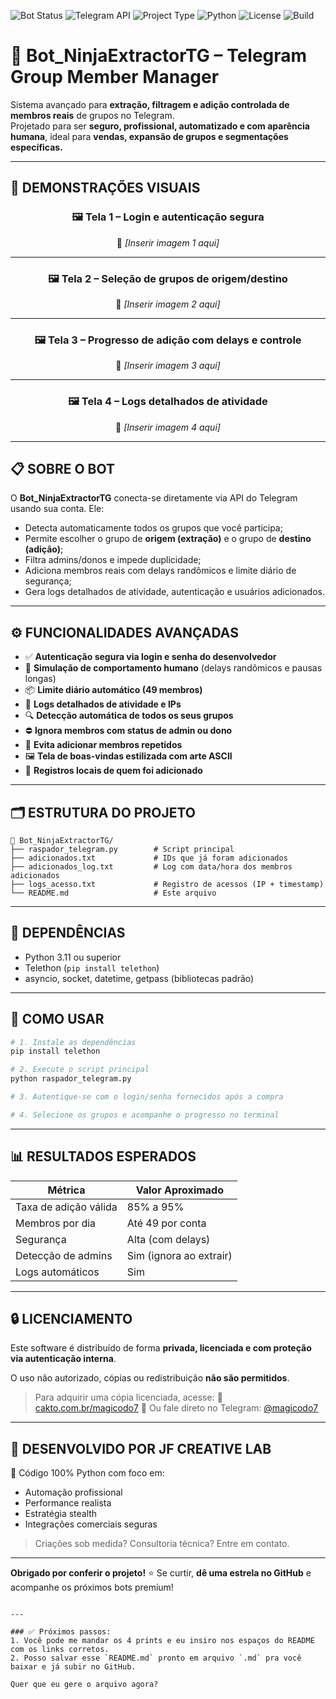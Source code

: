 ![Bot Status](https://img.shields.io/badge/NinjaExtractorTG-Online-success)
![Telegram API](https://img.shields.io/badge/Telegram-API-blueviolet)
![Project Type](https://img.shields.io/badge/Type-Member%20Automation-informational)
![Python](https://img.shields.io/badge/Python-3.11%2B-blue)
![License](https://img.shields.io/badge/License-Private-red)
![Build](https://img.shields.io/badge/Build-Stable-brightgreen)

# 🥷 Bot_NinjaExtractorTG – Telegram Group Member Manager

Sistema avançado para **extração, filtragem e adição controlada de membros reais** de grupos no Telegram.  
Projetado para ser **seguro, profissional, automatizado e com aparência humana**, ideal para **vendas, expansão de grupos e segmentações específicas.**

---

## 📸 DEMONSTRAÇÕES VISUAIS

<div align="center">

### 🖼️ Tela 1 – Login e autenticação segura
📌 *[Inserir imagem 1 aqui]*

---

### 🖼️ Tela 2 – Seleção de grupos de origem/destino
📌 *[Inserir imagem 2 aqui]*

---

### 🖼️ Tela 3 – Progresso de adição com delays e controle
📌 *[Inserir imagem 3 aqui]*

---

### 🖼️ Tela 4 – Logs detalhados de atividade
📌 *[Inserir imagem 4 aqui]*

</div>

---

## 📋 SOBRE O BOT

O **Bot_NinjaExtractorTG** conecta-se diretamente via API do Telegram usando sua conta. Ele:

- Detecta automaticamente todos os grupos que você participa;
- Permite escolher o grupo de **origem (extração)** e o grupo de **destino (adição)**;
- Filtra admins/donos e impede duplicidade;
- Adiciona membros reais com delays randômicos e limite diário de segurança;
- Gera logs detalhados de atividade, autenticação e usuários adicionados.

---

## ⚙️ FUNCIONALIDADES AVANÇADAS

- ✅ **Autenticação segura via login e senha do desenvolvedor**
- 🧠 **Simulação de comportamento humano** (delays randômicos e pausas longas)
- 📦 **Limite diário automático (49 membros)**
- 📜 **Logs detalhados de atividade e IPs**
- 🔍 **Detecção automática de todos os seus grupos**
- ⛔ **Ignora membros com status de admin ou dono**
- 🔁 **Evita adicionar membros repetidos**
- 🖼️ **Tela de boas-vindas estilizada com arte ASCII**
- 💾 **Registros locais de quem foi adicionado**

---

## 🗂️ ESTRUTURA DO PROJETO

```plaintext
📁 Bot_NinjaExtractorTG/
├── raspador_telegram.py        # Script principal
├── adicionados.txt             # IDs que já foram adicionados
├── adicionados_log.txt         # Log com data/hora dos membros adicionados
├── logs_acesso.txt             # Registro de acessos (IP + timestamp)
└── README.md                   # Este arquivo
````

---

## 🧰 DEPENDÊNCIAS

* Python 3.11 ou superior
* Telethon (`pip install telethon`)
* asyncio, socket, datetime, getpass (bibliotecas padrão)

---

## 🚀 COMO USAR

```bash
# 1. Instale as dependências
pip install telethon

# 2. Execute o script principal
python raspador_telegram.py

# 3. Autentique-se com o login/senha fornecidos após a compra

# 4. Selecione os grupos e acompanhe o progresso no terminal
```

---

## 📊 RESULTADOS ESPERADOS

| Métrica               | Valor Aproximado        |
| --------------------- | ----------------------- |
| Taxa de adição válida | 85% a 95%               |
| Membros por dia       | Até 49 por conta        |
| Segurança             | Alta (com delays)       |
| Detecção de admins    | Sim (ignora ao extrair) |
| Logs automáticos      | Sim                     |

---

## 🔒 LICENCIAMENTO

Este software é distribuído de forma **privada, licenciada e com proteção via autenticação interna**.

O uso não autorizado, cópias ou redistribuição **não são permitidos**.

> Para adquirir uma cópia licenciada, acesse:
> 🔗 [cakto.com.br/magicodo7](https://cakto.com.br/magicodo7)
> 💬 Ou fale direto no Telegram: [@magicodo7](https://t.me/magicodo7)

---

## 🧠 DESENVOLVIDO POR **JF CREATIVE LAB**

🔧 Código 100% Python com foco em:

* Automação profissional
* Performance realista
* Estratégia stealth
* Integrações comerciais seguras

> Criações sob medida? Consultoria técnica? Entre em contato.

---

**Obrigado por conferir o projeto!**
⭐ Se curtir, **dê uma estrela no GitHub** e acompanhe os próximos bots premium!

```

---

### ✅ Próximos passos:
1. Você pode me mandar os 4 prints e eu insiro nos espaços do README com os links corretos.
2. Posso salvar esse `README.md` pronto em arquivo `.md` pra você baixar e já subir no GitHub.

Quer que eu gere o arquivo agora?
```
